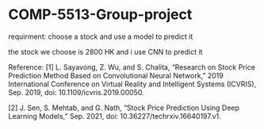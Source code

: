 # COMP-5513-Group-project

requirment: choose a stock and use a model to predict it

the stock we choose is 2800 HK and i use CNN to predict it 

Reference:
[1]
L. Sayavong, Z. Wu, and S. Chalita, “Research on Stock Price Prediction Method Based on Convolutional Neural Network,” 2019 International Conference on Virtual Reality and Intelligent Systems (ICVRIS), Sep. 2019, doi: 10.1109/icvris.2019.00050.

‌[2]
J. Sen, S. Mehtab, and G. Nath, “Stock Price Prediction Using Deep Learning Models,” Sep. 2021, doi: 10.36227/techrxiv.16640197.v1.
